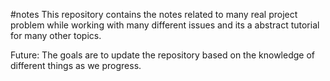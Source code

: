 #notes
 This repository contains the notes related to many real project problem while working with many different issues and its a abstract tutorial for many other topics.

 Future:
   The goals are to update the repository based on the knowledge of different things as we progress.
